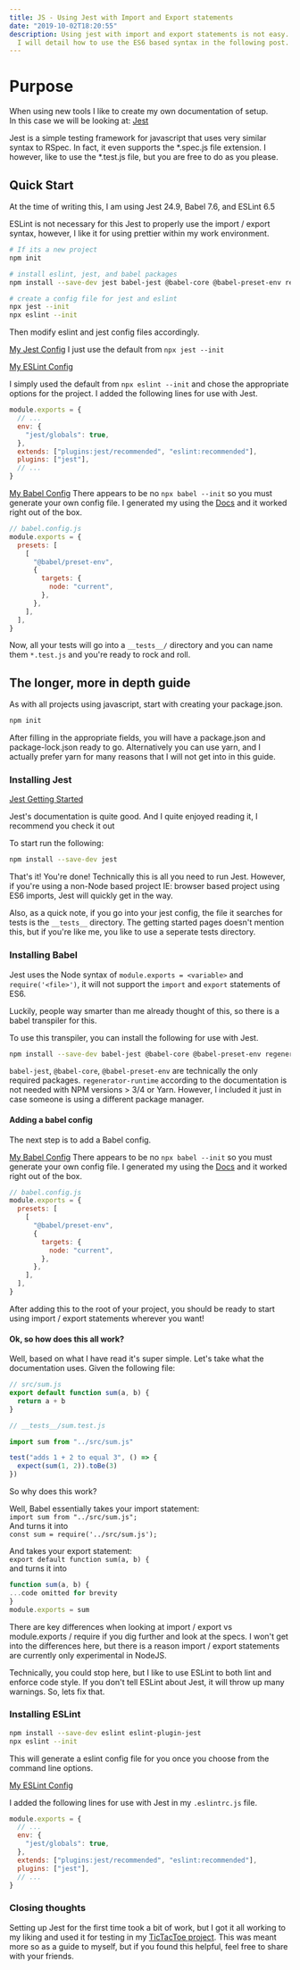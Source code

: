 ```yaml
---
title: JS - Using Jest with Import and Export statements
date: "2019-10-02T18:20:55"
description: Using jest with import and export statements is not easy.
  I will detail how to use the ES6 based syntax in the following post.
---
```


# Purpose

When using new tools I like to create my own documentation of setup.<br>
In this case we will be looking at: [Jest](https://jestjs.io)<br>

Jest is a simple testing framework for javascript that uses
very similar syntax to RSpec. In fact, it even supports the \*.spec.js file extension.
I however, like to use the \*.test.js file, but you are free to do as you please.

## Quick Start

At the time of writing this, I am using Jest 24.9, Babel 7.6, and ESLint 6.5

ESLint is not necessary for this Jest to properly use the import / export syntax,
however, I like it for using prettier within my work environment.

```bash
# If its a new project
npm init

# install eslint, jest, and babel packages
npm install --save-dev jest babel-jest @babel-core @babel-preset-env regenerator-runtime eslint eslint-plugin-jest

# create a config file for jest and eslint
npx jest --init
npx eslint --init
```

Then modify eslint and jest config files accordingly.

[My Jest Config](https://github.com/ParamagicDev/TicTacToeJS/blob/master/jest.config.js)
I just use the default from `npx jest --init`

[My ESLint Config](https://github.com/ParamagicDev/TicTacToeJS/blob/master/.eslintrc.js)

I simply used the default from `npx eslint --init` and chose the appropriate options for the project.
I added the following lines for use with Jest.

```javascript
module.exports = {
  // ...
  env: {
    "jest/globals": true,
  },
  extends: ["plugins:jest/recommended", "eslint:recommended"],
  plugins: ["jest"],
  // ...
}
```

[My Babel Config](https://github.com/ParamagicDev/TicTacToeJS/blob/master/babel.config.js)
There appears to be no `npx babel --init` so you must generate your own config file.
I generated my using the [Docs](https://jestjs.io/docs/en/getting-started#using-babel)
and it worked right out of the box.

```javascript
// babel.config.js
module.exports = {
  presets: [
    [
      "@babel/preset-env",
      {
        targets: {
          node: "current",
        },
      },
    ],
  ],
}
```

Now, all your tests will go into a `__tests__/` directory and you can name them
`*.test.js` and you're ready to rock and roll.

## The longer, more in depth guide

As with all projects using javascript, start with creating your package.json.<br>

```bash
npm init
```

After filling in the appropriate fields, you will have a package.json and package-lock.json
ready to go. Alternatively you can use yarn, and I actually prefer yarn for many reasons
that I will not get into in this guide.

### Installing Jest

[Jest Getting Started](https://jestjs.io/docs/en/22.x/getting-started.html)<br>

Jest's documentation is quite good. And I quite enjoyed reading it, I recommend you check it out<br>

To start run the following:

```bash
npm install --save-dev jest
```

That's it! You're done! Technically this is all you need to run Jest. However,
if you're using a non-Node based project IE: browser based project using ES6 imports,
Jest will quickly get in the way.

Also, as a quick note, if you go into your jest config, the file it searches for tests
is the `__tests__` directory. The getting started pages doesn't mention this, but
if you're like me, you like to use a seperate tests directory.

### Installing Babel

Jest uses the Node syntax of `module.exports = <variable>` and `require('<file>')`,
it will not support the `import` and `export` statements of ES6.

Luckily, people way smarter than me already thought of this,
so there is a babel transpiler for this.

To use this transpiler, you can install the following for use with Jest.

```bash
npm install --save-dev babel-jest @babel-core @babel-preset-env regenerator-runtime
```

`babel-jest`, `@babel-core`, `@babel-preset-env` are technically the only required
packages. `regenerator-runtime` according to the documentation is not needed with
NPM versions > 3/4 or Yarn. However, I included it just in case someone is using
a different package manager.

#### Adding a babel config

The next step is to add a Babel config.

[My Babel Config](https://github.com/ParamagicDev/TicTacToeJS/blob/master/babel.config.js)
There appears to be no `npx babel --init` so you must generate your own config file.
I generated my using the [Docs](https://jestjs.io/docs/en/getting-started#using-babel)
and it worked right out of the box.

```javascript
// babel.config.js
module.exports = {
  presets: [
    [
      "@babel/preset-env",
      {
        targets: {
          node: "current",
        },
      },
    ],
  ],
}
```

After adding this to the root of your project, you should be ready to start using
import / export statements wherever you want!

#### Ok, so how does this all work?

Well, based on what I have read it's super simple.
Let's take what the documentation uses.
Given the following file:

```javascript
// src/sum.js
export default function sum(a, b) {
  return a + b
}
```

```javascript
// __tests__/sum.test.js

import sum from "../src/sum.js"

test("adds 1 + 2 to equal 3", () => {
  expect(sum(1, 2)).toBe(3)
})
```

So why does this work?

Well, Babel essentially takes your import statement: <br>
`import sum from "../src/sum.js";` <br>
And turns it into<br>
`const sum = require('../src/sum.js');`

And takes your export statement: <br>
`export default function sum(a, b) {`<br>
and turns it into<br>

```javascript
function sum(a, b) {
...code omitted for brevity
}
module.exports = sum
```

There are key differences when looking at import / export vs module.exports / require
if you dig further and look at the specs. I won't get into the differences here, but
there is a reason import / export statements are currently only experimental in NodeJS.

Technically, you could stop here, but I like to use ESLint to both lint and enforce code style.
If you don't tell ESLint about Jest, it will throw up many warnings. So, lets fix that.

### Installing ESLint

```bash
npm install --save-dev eslint eslint-plugin-jest
npx eslint --init
```

This will generate a eslint config file for you once you choose from the command line
options.

[My ESLint Config](https://github.com/ParamagicDev/TicTacToeJS/blob/master/.eslintrc.js)

I added the following lines for use with Jest in my `.eslintrc.js` file.

```javascript
module.exports = {
  // ...
  env: {
    "jest/globals": true,
  },
  extends: ["plugins:jest/recommended", "eslint:recommended"],
  plugins: ["jest"],
  // ...
}
```

### Closing thoughts

Setting up Jest for the first time took a bit of work, but I got it all working to
my liking and used it for testing in my [TicTacToe project](https://github.com/ParamagicDev/TicTacToeJS).
This was meant more so as a guide to myself, but if you found this helpful, feel free
to share with your friends.
